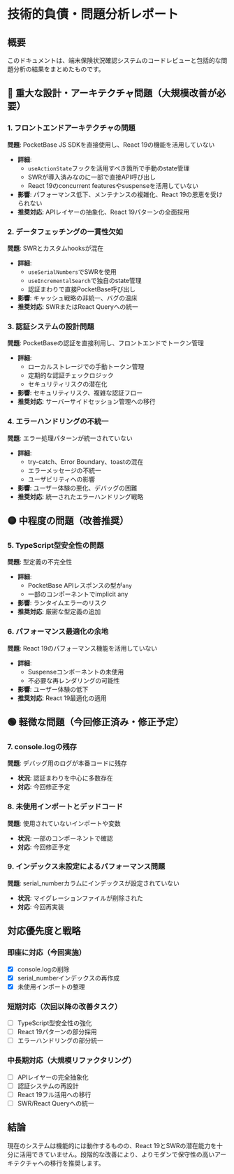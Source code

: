 # 技術的負債・問題分析レポート

## 概要
このドキュメントは、端末保険状況確認システムのコードレビューと包括的な問題分析の結果をまとめたものです。

## 🔴 重大な設計・アーキテクチャ問題（大規模改善が必要）

### 1. フロントエンドアーキテクチャの問題
**問題**: PocketBase JS SDKを直接使用し、React 19の機能を活用していない
- **詳細**: 
  - `useActionState`フックを活用すべき箇所で手動のstate管理
  - SWRが導入済みなのに一部で直接API呼び出し
  - React 19のconcurrent featuresやsuspenseを活用していない
- **影響**: パフォーマンス低下、メンテナンスの複雑化、React 19の恩恵を受けられない
- **推奨対応**: APIレイヤーの抽象化、React 19パターンの全面採用

### 2. データフェッチングの一貫性欠如
**問題**: SWRとカスタムhooksが混在
- **詳細**:
  - `useSerialNumbers`でSWRを使用
  - `useIncrementalSearch`で独自のstate管理
  - 認証まわりで直接PocketBase呼び出し
- **影響**: キャッシュ戦略の非統一、バグの温床
- **推奨対応**: SWRまたはReact Queryへの統一

### 3. 認証システムの設計問題
**問題**: PocketBaseの認証を直接利用し、フロントエンドでトークン管理
- **詳細**:
  - ローカルストレージでの手動トークン管理
  - 定期的な認証チェックロジック
  - セキュリティリスクの潜在化
- **影響**: セキュリティリスク、複雑な認証フロー
- **推奨対応**: サーバーサイドセッション管理への移行

### 4. エラーハンドリングの不統一
**問題**: エラー処理パターンが統一されていない
- **詳細**:
  - try-catch、Error Boundary、toastの混在
  - エラーメッセージの不統一
  - ユーザビリティへの影響
- **影響**: ユーザー体験の悪化、デバッグの困難
- **推奨対応**: 統一されたエラーハンドリング戦略

## 🟡 中程度の問題（改善推奨）

### 5. TypeScript型安全性の問題
**問題**: 型定義の不完全性
- **詳細**:
  - PocketBase APIレスポンスの型が`any`
  - 一部のコンポーネントでimplicit any
- **影響**: ランタイムエラーのリスク
- **推奨対応**: 厳密な型定義の追加

### 6. パフォーマンス最適化の余地
**問題**: React 19のパフォーマンス機能を活用していない
- **詳細**:
  - Suspenseコンポーネントの未使用
  - 不必要な再レンダリングの可能性
- **影響**: ユーザー体験の低下
- **推奨対応**: React 19最適化の適用

## 🟢 軽微な問題（今回修正済み・修正予定）

### 7. console.logの残存
**問題**: デバッグ用のログが本番コードに残存
- **状況**: 認証まわりを中心に多数存在
- **対応**: 今回修正予定

### 8. 未使用インポートとデッドコード
**問題**: 使用されていないインポートや変数
- **状況**: 一部のコンポーネントで確認
- **対応**: 今回修正予定

### 9. インデックス未設定によるパフォーマンス問題
**問題**: serial_numberカラムにインデックスが設定されていない
- **状況**: マイグレーションファイルが削除された
- **対応**: 今回再実装

## 対応優先度と戦略

### 即座に対応（今回実施）
- [x] console.logの削除
- [x] serial_numberインデックスの再作成
- [x] 未使用インポートの整理

### 短期対応（次回以降の改善タスク）
- [ ] TypeScript型安全性の強化
- [ ] React 19パターンの部分採用
- [ ] エラーハンドリングの部分統一

### 中長期対応（大規模リファクタリング）
- [ ] APIレイヤーの完全抽象化
- [ ] 認証システムの再設計
- [ ] React 19フル活用への移行
- [ ] SWR/React Queryへの統一

## 結論
現在のシステムは機能的には動作するものの、React 19とSWRの潜在能力を十分に活用できていません。段階的な改善により、よりモダンで保守性の高いアーキテクチャへの移行を推奨します。
